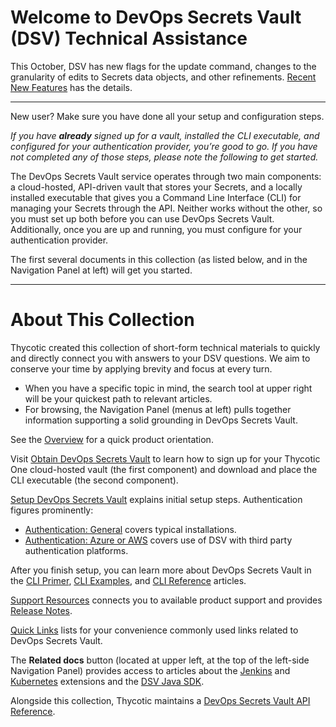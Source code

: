 ﻿[title]: # (Getting Started)
[tags]: # (DevOps Secrets Vault,DSV,)
[priority]: # (1)

# Welcome to DevOps Secrets Vault (DSV) Technical Assistance

This October, DSV has new flags for the update command, changes to the granularity of edits to Secrets data objects, and other refinements. [Recent New Features](recent-new-features.md) has the details.

---

New user? Make sure you have done all your setup and configuration steps.

*If you have **already** signed up for a vault, installed the CLI executable, and configured for your authentication provider, you’re good to go. If you have not completed any of those steps, please note the following to get started.*

The DevOps Secrets Vault service operates through two main components: a cloud-hosted, API-driven vault that stores your Secrets, and a locally installed executable that gives you a Command Line Interface (CLI) for managing your Secrets through the API. Neither works without the other, so you must set up both before you can use DevOps Secrets Vault. Additionally, once you are up and running, you must configure for your authentication provider.

The first several documents in this collection (as listed below, and in the Navigation Panel at left) will get you started.

---

# About This Collection

Thycotic created this collection of short-form technical materials to quickly and directly connect you with answers to your DSV questions. We aim to conserve your time by applying brevity and focus at every turn.

* When you have a specific topic in mind, the search tool at upper right will be your quickest path to relevant articles.
* For browsing, the Navigation Panel (menus at left) pulls together information supporting a solid grounding in DevOps Secrets Vault.

See the [Overview](./overview/index.md) for a quick product orientation.

Visit [Obtain DevOps Secrets Vault](./obtain/index.md) to learn how to sign up for your Thycotic One cloud-hosted vault (the first component) and download and place the CLI executable (the second component).

[Setup DevOps Secrets Vault](./setup/index.md) explains initial setup steps. Authentication figures prominently:

* [Authentication: General](./authent-gen/index.md) covers typical installations.
* [Authentication: Azure or AWS](./authent-azure-aws/index.md) covers use of DSV with third party authentication platforms.

After you finish setup, you can learn more about DevOps Secrets Vault in the [CLI Primer](./cli-primer/index.md), [CLI Examples](./cli-examples/index.md), and [CLI Reference](./cli-ref/index.md) articles.

[Support Resources](./cust-support/index.md) connects you to available product support and provides [Release Notes](./cust-support/release-notes.md).

[Quick Links](./quick-links/) lists for your convenience commonly used links related to DevOps Secrets Vault.

The **Related docs** button (located at upper left, at the top of the left-side Navigation Panel) provides access to articles about the [Jenkins](/dsv-extension-jenkins) and [Kubernetes](/dsv-extension-kubernetes) extensions and the [DSV Java SDK](/dsv-sdk-java).

Alongside this collection, Thycotic maintains a [DevOps Secrets Vault API Reference](https://dsv.thycotic.com/api).
